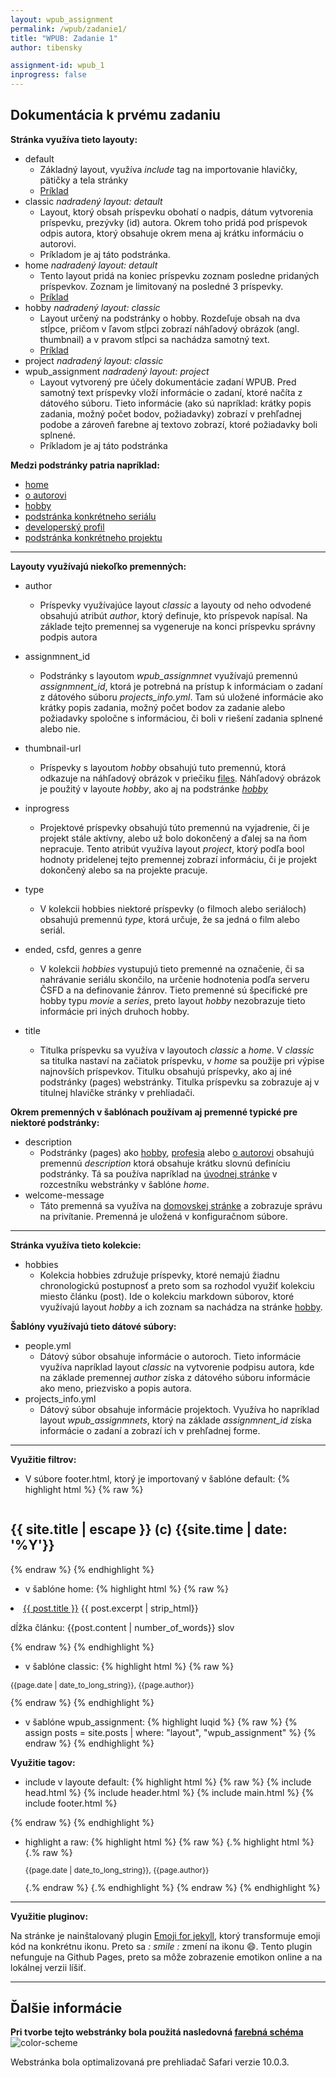 ```yaml
---
layout: wpub_assignment
permalink: /wpub/zadanie1/
title: "WPUB: Zadanie 1"
author: tibensky

assignment-id: wpub_1
inprogress: false
---
```

Dokumentácia k prvému zadaniu
---
<!-- more -->
**Stránka využíva tieto layouty:**
- default
    - Základný layout, využíva *include* tag na importovanie hlavičky, pätičky a tela stránky
    - [Príklad]({{site.url}}/hobby/)
- classic <i class="little-text"> nadradený layout: detault</i>
    - Layout, ktorý obsah príspevku obohatí o nadpis, dátum vytvorenia príspevku, prezývky (id) autora. Okrem toho pridá pod príspevok odpis autora, ktorý obsahuje okrem mena aj krátku informáciu o autorovi.
    - Príkladom je aj táto podstránka.
- home <i class="little-text"> nadradený layout: detault</i>
    - Tento layout pridá na koniec príspevku zoznam posledne pridaných príspevkov. Zoznam je limitovaný na posledné 3 príspevky.
    - [Príklad]({{site.url}})
- hobby <i class="little-text"> nadradený layout: classic</i>
    - Layout určený na podstránky o hobby. Rozdeľuje obsah na dva stĺpce, pričom v ľavom stĺpci zobrazí náhľadový obrázok (angl. thumbnail) a v pravom stĺpci sa nachádza samotný text.
    - [Príklad]({{site.url}}/hobbies/movies/westworld/)
- project <i class="little-text"> nadradený layout: classic</i>
- wpub_assignment <i class="little-text"> nadradený layout: project</i>
    - Layout vytvorený pre účely dokumentácie zadaní WPUB. Pred samotný text príspevky vloží informácie o zadaní, ktoré načíta z dátového súboru. Tieto informácie (ako sú napríklad: krátky popis zadania, možný počet bodov, požiadavky) zobrazí v prehľadnej podobe a zároveň farebne aj textovo zobrazí, ktoré požiadavky boli splnené.
    - Príkladom je aj táto podstránka


**Medzi podstránky patria napríklad:**
- [home]({{site.url}})
- [o autorovi]({{site.url}}/o-mne/)
- [hobby]({{site.url}}/hobby/)
- [podstránka konkrétneho seriálu]({{site.url}}/hobbies/movies/westworld/)
- [developerský profil]({{site.url}}/profesia)
- [podstránka konkrétneho projektu]({{site.url}}/wpub/zadanie1/)

_ _ _

**Layouty využívajú niekoľko premenných:**
- author
    - Príspevky využívajúce layout *classic* a layouty od neho odvodené obsahujú atribút *author*, ktorý definuje, kto príspevok napísal. Na základe tejto premennej sa vygeneruje na konci príspevku správny podpis autora

- assignmnent_id
    - Podstránky s layoutom *wpub_assignmnet* využívajú premennú *assignmnent_id*, ktorá je potrebná na prístup k informáciam o zadaní z dátového súboru *projects_info.yml*. Tam sú uložené informácie ako krátky popis zadania, možný počet bodov za zadanie alebo požiadavky spoločne s informáciou, či boli v riešení zadania splnené alebo nie.

- thumbnail-url
    - Príspevky s layoutom *hobby* obsahujú tuto premennú, ktorá odkazuje na náhľadový obrázok v priečiku [files]({{site.url}}/files/). Náhľadový obrázok je použitý v layoute *hobby*, ako aj na podstránke *[hobby]({{site.url}}/hobby/)*

- inprogress
    - Projektové príspevky obsahujú túto premennú na vyjadrenie, či je projekt stále aktívny, alebo už bolo dokončený a ďalej sa na ňom nepracuje. Tento atribút využíva layout *project*, ktorý podľa bool hodnoty pridelenej tejto premennej zobrazí informáciu, či je projekt dokončený alebo sa na projekte pracuje.

- type
    - V kolekcii hobbies niektoré príspevky (o filmoch alebo seriáloch) obsahujú premennú *type*, ktorá určuje, že sa jedná o film alebo seriál.

- ended, csfd, genres a genre
    - V kolekcii *hobbies* vystupujú tieto premenné na označenie, či sa nahrávanie seriálu skončilo, na určenie hodnotenia podľa serveru ČSFD a na definovanie žánrov. Tieto premenné sú špecifické pre hobby typu *movie* a *series*, preto layout *hobby* nezobrazuje tieto informácie pri iných druhoch hobby.

- title
    - Titulka príspevku sa využíva v layoutoch *classic* a *home*. V *classic* sa titulka nastaví na začiatok príspevku, v *home* sa použije pri výpise najnovších príspevkov. Titulku obsahujú príspevky, ako aj iné podstránky (pages) webstránky. Titulka príspevku sa zobrazuje aj v titulnej hlavičke stránky v prehliadači.


**Okrem premenných v šablónach používam aj premenné typické pre niektoré podstránky:**

- description
    - Podstránky (pages) ako [hobby]({{site.url}}/hobby/), [profesia]({{site.url}}/profesia) alebo [o autorovi]({{site.url}}/o-mne/) obsahujú premennú *description* ktorá obsahuje krátku slovnú definíciu podstránky. Tá sa používa napríklad na [úvodnej stránke]({{site.url}}) v rozcestníku webstránky v šablóne *home*.
- welcome-message
    - Táto premenná sa využíva na [domovskej stránke]({{site.url}}) a zobrazuje správu na privítanie. Premenná je uložená v konfiguračnom súbore.

_ _ _

**Stránka využíva tieto kolekcie:**
- hobbies
    - Kolekcia hobbies združuje príspevky, ktoré nemajú žiadnu chronologickú postupnosť a preto som sa rozhodol využiť kolekciu miesto článku (post). Ide o kolekciu markdown súborov, ktoré využívajú layout *hobby* a ich zoznam sa nachádza na stránke [hobby]({{site.url}}/hobby/).

**Šablóny využívajú tieto dátové súbory:**
- people.yml
    - Dátový súbor obsahuje informácie o autoroch. Tieto informácie využíva napríklad layout *classic* na vytvorenie podpisu autora, kde na základe premennej *author* získa z dátového súboru informácie ako meno, priezvisko a popis autora.
- projects_info.yml
    - Dátový súbor obsahuje informácie projektoch. Využíva ho napríklad layout *wpub_assignmnets*, ktorý na základe *assignmnent_id* získa informácie o zadaní a zobrazí ich v prehľadnej forme.

_ _ _

**Využitie filtrov:**
- V súbore footer.html, ktorý je importovaný v šablóne default:
{% highlight html %}
{% raw %}
<h2 style="float: left;" class="footer-heading">{{ site.title | escape }} (c) {{site.time | date: '%Y'}} </h2>
{% endraw %}
{% endhighlight %}

- v šablóne home:
{% highlight html %}
{% raw %}
<li>
    <a href="{{ post.url }}">{{ post.title }}</a>
    {{ post.excerpt | strip_html}} <p class="little-text">dĺžka článku: {{post.content | number_of_words}} slov</p>
</li>
{% endraw %}
{% endhighlight %}

- v šablóne classic:
{% highlight html %}
{% raw %}
<p style="font-size: 12px;">{{page.date | date_to_long_string}}, {{page.author}}</p>
{% endraw %}
{% endhighlight %}

- v šablóne wpub_assignment:
{% highlight luqid %}
{% raw %}
{% assign posts = site.posts | where: "layout", "wpub_assignment" %}
{% endraw %}
{% endhighlight %}


**Využitie tagov:**

- include v layoute default:
{% highlight html %}
{% raw %}
    <html lang='{{ page.lang | default: site.lang | default: "sk" }}'>
    {% include head.html %}
    <body>
        {% include header.html %}
        {% include main.html %}
        {% include footer.html %}
    </body>
    </html>
{% endraw %}
{% endhighlight %}

- highlight a raw:
{% highlight html %}
{% raw %}
    {.% highlight html %}
    {.% raw %}
        <p style="font-size: 12px;">{{page.date | date_to_long_string}}, {{page.author}}</p>
    {.% endraw %}
    {.% endhighlight %}
{% endraw %}
{% endhighlight %}

_ _ _


**Využitie pluginov:**

Na stránke je nainštalovaný plugin [Emoji for jekyll](https://github.com/yihangho/emoji-for-jekyll), ktorý transformuje emoji kód na konkrétnu ikonu. 
Preto sa *: smile :* zmení na ikonu :smile:. Tento plugin nefunguje na Github Pages, preto sa môže zobrazenie emotikon online a na lokálnej verzii líšiť.

_ _ _

Ďalšie informácie
---

**Pri tvorbe tejto webstránky bola použitá nasledovná [farebná schéma](http://www.colorcombos.com/color-schemes/7626/ColorCombo7626.html)**
![color-scheme](http://s3.amazonaws.com/colorcombos-images/users/1/color-schemes/color-scheme-7626-main.png?v=20150512172013)


Webstránka bola optimalizovaná pre prehliadač Safari verzie 10.0.3. 